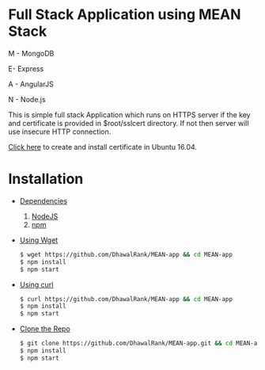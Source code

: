 # Full Stack Application using MEAN Stack
M - MongoDB

E- Express

A - AngularJS

N - Node.js

This is simple full stack Application which runs on HTTPS server if the key and certificate is provided in $root/sslcert directory.
If not then server will use insecure HTTP connection.

 [Click here](https://help.ubuntu.com/16.04/serverguide/certificates-and-security.html) to create and install certificate in Ubuntu 16.04.

# Installation
* [Dependencies](#)
  1. [NodeJS](https://nodejs.org/en/download/)
  2. [npm](http://blog.npmjs.org/post/85484771375/how-to-install-npm)
  
* [Using Wget](#)
    ```sh
    $ wget https://github.com/DhawalRank/MEAN-app && cd MEAN-app
    $ npm install
    $ npm start
    ```
* [Using curl](#)
    ```sh
    $ curl https://github.com/DhawalRank/MEAN-app && cd MEAN-app
    $ npm install
    $ npm start
    ```
* [Clone the Repo](#)
    ```sh
    $ git clone https://github.com/DhawalRank/MEAN-app.git && cd MEAN-app
    $ npm install
    $ npm start
